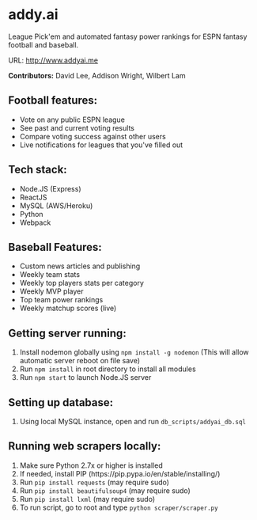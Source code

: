 # addy.ai
League Pick'em and automated fantasy power rankings for ESPN fantasy football and baseball.

URL: <a href="http://www.addyai.me">http://www.addyai.me</a>

<b>Contributors:</b> David Lee, Addison Wright, Wilbert Lam<br>

<h2>Football features:</h2>
<ul>
  <li>Vote on any public ESPN league</li>
  <li>See past and current voting results</li>
  <li>Compare voting success against other users</li>
  <li>Live notifications for leagues that you've filled out</li>
</ul>

<h2>Tech stack:</h2>
<ul>
  <li>Node.JS (Express)</li>
  <li>ReactJS</li>
  <li>MySQL (AWS/Heroku)</li>
  <li>Python</li>
  <li>Webpack</li>
</ul>

<h2>Baseball Features:</h2>
<ul>
  <li>Custom news articles and publishing</li>
  <li>Weekly team stats</li>
  <li>Weekly top players stats per category</li>
  <li>Weekly MVP player</li>
  <li>Top team power rankings</li>
  <li>Weekly matchup scores (live)</li>
</ul>

<h2>Getting server running:</h2>
<ol>
  <li>Install nodemon globally using <code>npm install -g nodemon</code> (This will allow automatic server reboot on file save)</li>
  <li>Run <code>npm install</code> in root directory to install all modules</li>
  <li>Run <code>npm start</code> to launch Node.JS server</li>
</ol>

<h2>Setting up database:</h2>
<ol>
  <li>Using local MySQL instance, open and run <code>db_scripts/addyai_db.sql</code></li>
</ol>

<h2>Running web scrapers locally:</h2>
<ol>
  <li>Make sure Python 2.7x or higher is installed</li>
  <li>If needed, install PIP (https://pip.pypa.io/en/stable/installing/)</li>
  <li>Run <code>pip install requests</code> (may require sudo)</li>
  <li>Run <code>pip install beautifulsoup4</code> (may require sudo)</li>
  <li>Run <code>pip install lxml</code> (may require sudo)</li>
  <li>To run script, go to root and type <code>python scraper/scraper.py</code></li>
</ol>
